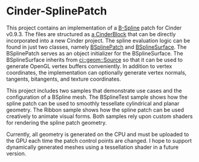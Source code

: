 Cinder-SplinePatch
==================

This project contains an implementation of a [B-Spline](https://en.wikipedia.org/wiki/B-spline) patch for Cinder v0.9.3. The files are structured as [a CinderBlock](https://libcinder.org/docs/guides/cinder-blocks/index.html) that can be directly incorporated into a new Cinder project. The spline evaluation logic can be found in just two classes, namely [BSplinePatch](blob/master/src/BSplinePatch.cpp) and [BSplineSurface](blob/master/src/BSplineSurface.cpp). The BSplinePatch serves as an object initializer for the BSplineSurface. The BSplineSurface inherits from [ci::geom::Source](https://libcinder.org/docs/classcinder_1_1geom_1_1_source.html) so that it can be used to generate OpenGL vertex buffers conveniently. In addition to vertex coordinates, the implementation can optionally generate vertex normals, tangents, bitangents, and texture coordinates.

This project includes two samples that demonstrate use cases and the configuration of a BSpline mesh. The BSplineTest sample shows how the spline patch can be used to smoothly tessellate cylindrical and planar geometry. The Ribbon sample shows how the spline patch can be used creatively to animate visual forms. Both samples rely upon custom shaders for rendering the spline patch geometry.

Currently, all geometry is generated on the CPU and must be uploaded to the GPU each time the patch control points are changed. I hope to support dynamically generated meshes using a tessellation shader in a future version. 
